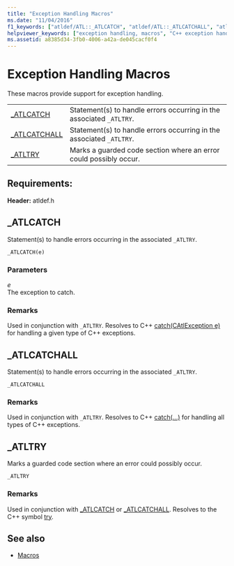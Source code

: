 ```yaml
---
title: "Exception Handling Macros"
ms.date: "11/04/2016"
f1_keywords: ["atldef/ATL::_ATLCATCH", "atldef/ATL::_ATLCATCHALL", "atldef/ATL::_ATLTRY"]
helpviewer_keywords: ["exception handling, macros", "C++ exception handling, macros"]
ms.assetid: a8385d34-3fb0-4006-a42a-de045cacf0f4
---
```

# Exception Handling Macros

These macros provide support for exception handling.

|||
|-|-|
|[_ATLCATCH](#_atlcatch)|Statement(s) to handle errors occurring in the associated `_ATLTRY`.|
|[_ATLCATCHALL](#_atlcatchall)|Statement(s) to handle errors occurring in the associated `_ATLTRY`.|
|[_ATLTRY](#_atltry)|Marks a guarded code section where an error could possibly occur.|

## Requirements:

**Header:** atldef.h

##  <a name="_atlcatch"></a>  _ATLCATCH

Statement(s) to handle errors occurring in the associated `_ATLTRY`.

```
_ATLCATCH(e)
```

### Parameters

*e*<br/>
The exception to catch.

### Remarks

Used in conjunction with `_ATLTRY`. Resolves to C++ [catch(CAtlException e)](../../cpp/try-throw-and-catch-statements-cpp.md) for handling a given type of C++ exceptions.

##  <a name="_atlcatchall"></a>  _ATLCATCHALL

Statement(s) to handle errors occurring in the associated `_ATLTRY`.

```
_ATLCATCHALL
```

### Remarks

Used in conjunction with `_ATLTRY`. Resolves to C++ [catch(...)](../../cpp/try-throw-and-catch-statements-cpp.md) for handling all types of C++ exceptions.

##  <a name="_atltry"></a>  _ATLTRY

Marks a guarded code section where an error could possibly occur.

```
_ATLTRY
```

### Remarks

Used in conjunction with [_ATLCATCH](#_atlcatch) or [_ATLCATCHALL](#_atlcatchall). Resolves to the C++ symbol [try](../../cpp/try-throw-and-catch-statements-cpp.md).

## See also

- [Macros](../../atl/reference/atl-macros.md)
